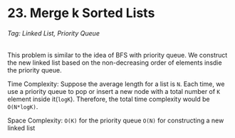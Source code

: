 # 23. Merge k Sorted Lists

###### Tag: Linked List, Priority Queue 

This problem is similar to the idea of BFS with priority queue. We construct the new linked list based on the non-decreasing order of elements insdie the priority queue.

Time Complexity:
Suppose the average length for a list is `N`. Each time, we use a priority queue to pop or insert a new node with a total number of `K` element inside it(`logK`). Therefore,
the total time complexity would be `O(N*logK)`. 

Space Complexity:
`O(K)` for the priority queue
`O(N)` for constructing a new linked list
